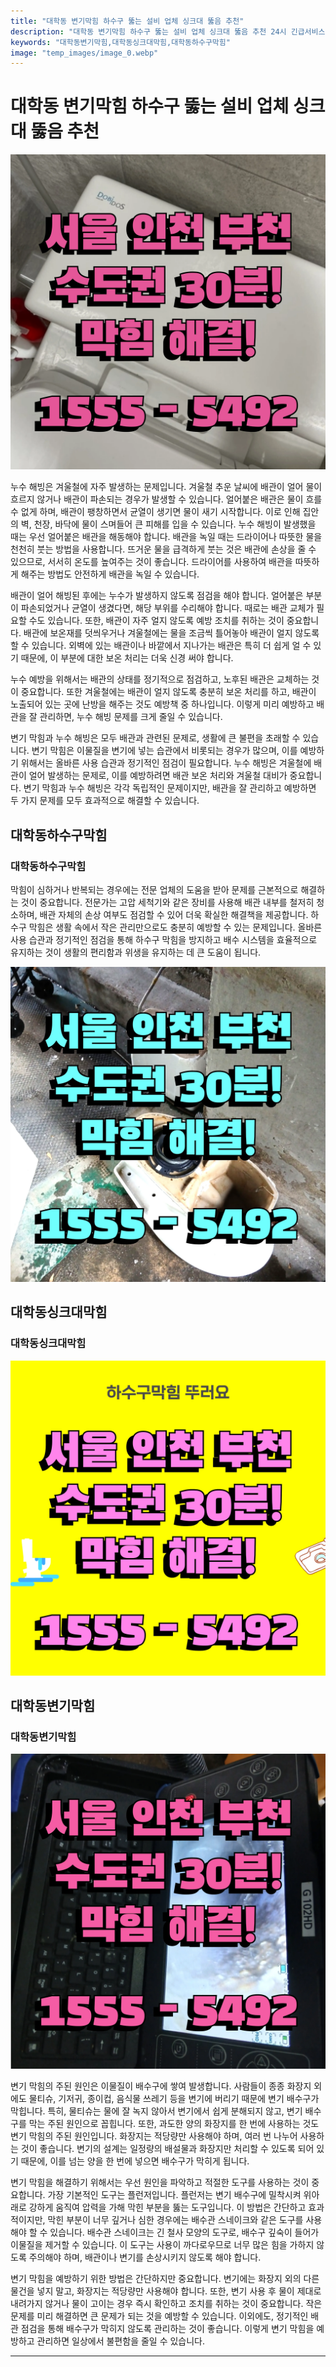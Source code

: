 ```yaml
---
title: "대학동 변기막힘 하수구 뚫는 설비 업체 싱크대 뚫음 추천"
description: "대학동 변기막힘 하수구 뚫는 설비 업체 싱크대 뚫음 추천 24시 긴급서비스"
keywords: "대학동변기막힘,대학동싱크대막힘,대학동하수구막힘"
image: "temp_images/image_0.webp"
---
```


# 대학동 변기막힘 하수구 뚫는 설비 업체 싱크대 뚫음 추천

![대학동하수구막힘](temp_images/image_2.webp) 

누수 해빙은 겨울철에 자주 발생하는 문제입니다. 겨울철 추운 날씨에 배관이 얼어 물이 흐르지 않거나 배관이 파손되는 경우가 발생할 수 있습니다. 얼어붙은 배관은 물이 흐를 수 없게 하며, 배관이 팽창하면서 균열이 생기면 물이 새기 시작합니다. 이로 인해 집안의 벽, 천장, 바닥에 물이 스며들어 큰 피해를 입을 수 있습니다. 누수 해빙이 발생했을 때는 우선 얼어붙은 배관을 해동해야 합니다. 배관을 녹일 때는 드라이어나 따뜻한 물을 천천히 붓는 방법을 사용합니다. 뜨거운 물을 급격하게 붓는 것은 배관에 손상을 줄 수 있으므로, 서서히 온도를 높여주는 것이 좋습니다. 드라이어를 사용하여 배관을 따뜻하게 해주는 방법도 안전하게 배관을 녹일 수 있습니다.

배관이 얼어 해빙된 후에는 누수가 발생하지 않도록 점검을 해야 합니다. 얼어붙은 부분이 파손되었거나 균열이 생겼다면, 해당 부위를 수리해야 합니다. 때로는 배관 교체가 필요할 수도 있습니다. 또한, 배관이 자주 얼지 않도록 예방 조치를 취하는 것이 중요합니다. 배관에 보온재를 덧씌우거나 겨울철에는 물을 조금씩 틀어놓아 배관이 얼지 않도록 할 수 있습니다. 외벽에 있는 배관이나 바깥에서 지나가는 배관은 특히 더 쉽게 얼 수 있기 때문에, 이 부분에 대한 보온 처리는 더욱 신경 써야 합니다.

누수 예방을 위해서는 배관의 상태를 정기적으로 점검하고, 노후된 배관은 교체하는 것이 중요합니다. 또한 겨울철에는 배관이 얼지 않도록 충분히 보온 처리를 하고, 배관이 노출되어 있는 곳에 난방을 해주는 것도 예방책 중 하나입니다. 이렇게 미리 예방하고 배관을 잘 관리하면, 누수 해빙 문제를 크게 줄일 수 있습니다.

변기 막힘과 누수 해빙은 모두 배관과 관련된 문제로, 생활에 큰 불편을 초래할 수 있습니다. 변기 막힘은 이물질을 변기에 넣는 습관에서 비롯되는 경우가 많으며, 이를 예방하기 위해서는 올바른 사용 습관과 정기적인 점검이 필요합니다. 누수 해빙은 겨울철에 배관이 얼어 발생하는 문제로, 이를 예방하려면 배관 보온 처리와 겨울철 대비가 중요합니다. 변기 막힘과 누수 해빙은 각각 독립적인 문제이지만, 배관을 잘 관리하고 예방하면 두 가지 문제를 모두 효과적으로 해결할 수 있습니다.


## 대학동하수구막힘

### 대학동하수구막힘

막힘이 심하거나 반복되는 경우에는 전문 업체의 도움을 받아 문제를 근본적으로 해결하는 것이 중요합니다. 전문가는 고압 세척기와 같은 장비를 사용해 배관 내부를 철저히 청소하며, 배관 자체의 손상 여부도 점검할 수 있어 더욱 확실한 해결책을 제공합니다. 하수구 막힘은 생활 속에서 작은 관리만으로도 충분히 예방할 수 있는 문제입니다. 올바른 사용 습관과 정기적인 점검을 통해 하수구 막힘을 방지하고 배수 시스템을 효율적으로 유지하는 것이 생활의 편리함과 위생을 유지하는 데 큰 도움이 됩니다.

![대학동하수구막힘](temp_images/image_9.webp) 



## 대학동싱크대막힘

### 대학동싱크대막힘

![대학동싱크대막힘](temp_images/image_1.webp) 



## 대학동변기막힘

### 대학동변기막힘

![대학동변기막힘](temp_images/image_6.webp) 

  변기 막힘의 주된 원인은 이물질이 배수구에 쌓여 발생합니다. 사람들이 종종 화장지 외에도 물티슈, 기저귀, 종이컵, 음식물 쓰레기 등을 변기에 버리기 때문에 변기 배수구가 막힙니다. 특히, 물티슈는 물에 잘 녹지 않아서 변기에서 쉽게 분해되지 않고, 변기 배수구를 막는 주된 원인으로 꼽힙니다. 또한, 과도한 양의 화장지를 한 번에 사용하는 것도 변기 막힘의 주된 원인입니다. 화장지는 적당량만 사용해야 하며, 여러 번 나누어 사용하는 것이 좋습니다. 변기의 설계는 일정량의 배설물과 화장지만 처리할 수 있도록 되어 있기 때문에, 이를 넘는 양을 한 번에 넣으면 배수구가 막히게 됩니다.

변기 막힘을 해결하기 위해서는 우선 원인을 파악하고 적절한 도구를 사용하는 것이 중요합니다. 가장 기본적인 도구는 플런저입니다. 플런저는 변기 배수구에 밀착시켜 위아래로 강하게 움직여 압력을 가해 막힌 부분을 뚫는 도구입니다. 이 방법은 간단하고 효과적이지만, 막힌 부분이 너무 깊거나 심한 경우에는 배수관 스네이크와 같은 도구를 사용해야 할 수 있습니다. 배수관 스네이크는 긴 철사 모양의 도구로, 배수구 깊숙이 들어가 이물질을 제거할 수 있습니다. 이 도구는 사용이 까다로우므로 너무 많은 힘을 가하지 않도록 주의해야 하며, 배관이나 변기를 손상시키지 않도록 해야 합니다.

변기 막힘을 예방하기 위한 방법은 간단하지만 중요합니다. 변기에는 화장지 외의 다른 물건을 넣지 말고, 화장지는 적당량만 사용해야 합니다. 또한, 변기 사용 후 물이 제대로 내려가지 않거나 물이 고이는 경우 즉시 확인하고 조치를 취하는 것이 중요합니다. 작은 문제를 미리 해결하면 큰 문제가 되는 것을 예방할 수 있습니다. 이외에도, 정기적인 배관 점검을 통해 배수구가 막히지 않도록 관리하는 것이 좋습니다. 이렇게 변기 막힘을 예방하고 관리하면 일상에서 불편함을 줄일 수 있습니다.

---

